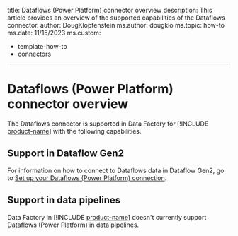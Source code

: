 title: Dataflows (Power Platform) connector overview
description: This article provides an overview of the supported capabilities of the Dataflows connector.
author: DougKlopfenstein
ms.author: dougklo
ms.topic: how-to
ms.date: 11/15/2023
ms.custom:
  - template-how-to
  - connectors
---

# Dataflows (Power Platform) connector overview

The Dataflows connector is supported in Data Factory for [!INCLUDE [product-name](../includes/product-name.md)] with the following capabilities.


## Support in Dataflow Gen2

For information on how to connect to Dataflows data in Dataflow Gen2, go to [Set up your Dataflows (Power Platform) connection](connector-dataflows.md).

## Support in data pipelines

Data Factory in [!INCLUDE [product-name](../includes/product-name.md)] doesn't currently support Dataflows (Power Platform) in data pipelines.
